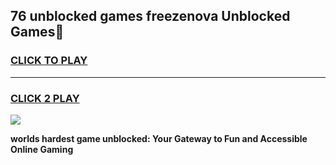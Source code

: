 
## 76 unblocked games freezenova Unblocked Games👋
<h3>
<a href="https://premium.freeplayer.one?title=76_unblocked_games_freezenova&ref=16F">CLICK TO PLAY</a></h3>
<hr>

<h3>
<a href="https://premium.freeplayer.one?title=76_unblocked_games_freezenova&ref=16F">CLICK 2 PLAY</a>
  
</h3>

<a href="https://premium.freeplayer.one?title=76_unblocked_games_freezenova&ref=16F/"><img src="https://clearcache.store/games.png"></a>


**worlds hardest game unblocked: Your Gateway to Fun and Accessible Online Gaming**
